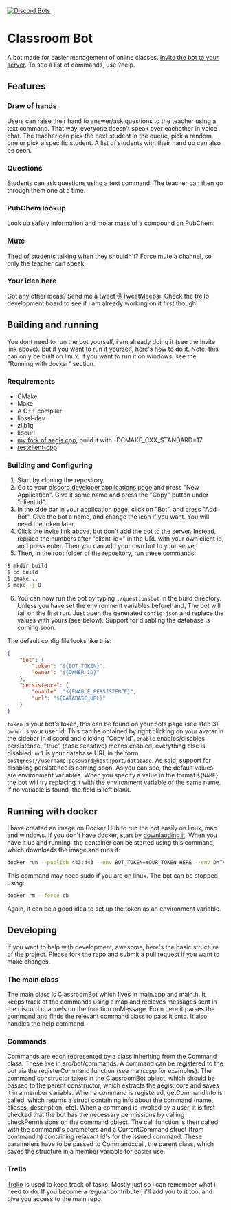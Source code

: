 [![Discord Bots](https://top.gg/api/widget/status/691945666896855072.svg)](https://top.gg/bot/691945666896855072)

# Classroom Bot

A bot made for easier management of online classes.
[Invite the bot to your server](https://discordapp.com/api/oauth2/authorize?client_id=691945666896855072&permissions=297888850&scope=bot).
To see a list of commands, use ?help.

## Features

### Draw of hands
Users can raise their hand to answer/ask questions to the teacher using a text command. That way, everyone doesn't speak over eachother in voice chat. The teacher can pick the next student in the queue, pick a random one or pick a specific student. A list of students with their hand up can also be seen.

### Questions
Students can ask questions using a text command. The teacher can then go through them one at a time.

### PubChem lookup
Look up safety information and molar mass of a compound on PubChem.

### Mute
Tired of students talking when they shouldn't? Force mute a channel, so only the teacher can speak.

### Your idea here
Got any other ideas? Send me a tweet [@TweetMeepsi](https://twitter.com/TweetMeepsi). Check the [trello](https://trello.com/b/owJzJaVt/classroom-bot) development board to see if i am already working on it first though!

## Building and running
You dont need to run the bot yourself, i am already doing it (see the invite link above). But if you want to run it yourself, here's how to do it. Note: this can only be built on linux. If you want to run it on windows, see the "Running with docker" section.

### Requirements
* CMake
* Make
* A C++ compiler
* libssl-dev
* zlib1g
* libcurl
* [my fork of aegis.cpp](https://github.com/GitMeep/aegis.cpp), build it with -DCMAKE_CXX_STANDARD=17
* [restclient-cpp](https://github.com/mrtazz/restclient-cpp)

### Building and Configuring

1. Start by cloning the repository.
2. Go to your [discord developer applications page](https://discordapp.com/developers/applications) and press "New Application". Give it some name and press the "Copy" button under "client id".
3. In the side bar in your application page, click on "Bot", and press "Add Bot". Give the bot a name, and change the icon if you want. You will need the token later.
4. Click the invite link above, but don't add the bot to the server. Instead, replace the numbers after "client_id=" in the URL with your own client id, and press enter. Then you can add your own bot to your server.
5. Then, in the root folder of the repository, run these commands:
```sh
$ mkdir build
$ cd build
$ cmake ..
$ make -j 8
```
6. You can now run the bot by typing `./questionsbot` in the build directory. Unless you have set the environment variables beforehand, The bot will fail on the first run. Just open the generated `config.json` and replace the values with yours (see below). Support for disabling the database is coming soon.

The default config file looks like this:
```json
{
    "bot": {
        "token": "${BOT_TOKEN}",
        "owner": "${OWNER_ID}"
    },
    "persistence": {
        "enable": "${ENABLE_PERSISTENCE}",
        "url": "${DATABASE_URL}"
    }
}
```
`token` is your bot's token, this can be found on your bots page (see step 3)
`owner` is your user id. This can be obtained by right clicking on your avatar in the sidebar in discord and clicking "Copy Id".
`enable` enables/disables persistence, "true" (case sensitive) means enabled, everything else is disabled.
`url` is your database URL in the form `postgres://username:password@host:port/database`. As said, support for disabling persistence is coming soon.
As you can see, the default values are environment variables. When you specify a value in the format `${NAME}` the bot will try replacing it with the environment variable of the same name. If no variable is found, the field is left blank.

## Running with docker
I have created an image on Docker Hub to run the bot easily on linux, mac and windows. If you don't have docker, start by [downlaoding it](https://www.docker.com/). When you have it up and running, the container can be started using this command, which downloads the image and runs it:
```sh
docker run --publish 443:443 --env BOT_TOKEN=YOUR_TOKEN_HERE --env DATABASE_URL=YOUR_POSTGRESQL_URL_HERE --env OWNER_ID=YOUR_DISCORD_ID_HERE --detach --name cb meepdocker/classroom-bot:latest
```
This command may need sudo if you are on linux. The bot can be stopped using:
```sh
docker rm --force cb
```
Again, it can be a good idea to set up the token as an environment variable.

## Developing
If you want to help with development, awesome, here's the basic structure of the project. Please fork the repo and submit a pull request if you want to make changes.

### The main class
The main class is ClassroomBot which lives in main.cpp and main.h. It keeps track of the commands using a map and recieves messages sent in the discord channels on the function onMessage. From here it parses the command and finds the relevant command class to pass it onto. It also handles the help command.

### Commands
Commands are each represented by a class inheriting from the Command class. These live in src/bot/commands. A command can be registered to the bot via the registerCommand function (see main.cpp for examples). The command constructor takes in the ClassroomBot object, which should be passed to the parent constructor, which extracts the aegis::core and saves it in a member variable. When a command is registered, getCommandInfo is called, which returns a struct containing info about the command (name, aliases, description, etc). When a command is invoked by a user, it is first checked that the bot has the necessary permissions by calling checkPermissions on the command object. The call function is then called with the command's parameters and a CurrentCommand struct (from command.h) containing relavant id's for the issued command. These parameters have to be passed to Command::call, the parent class, which saves the structure in a member variable for easier use.

### Trello
[Trello](https://trello.com/b/owJzJaVt/classroom-bot) is used to keep track of tasks. Mostly just so i can remember what i need to do. If you become a regular contributer, i'll add you to it too, and give you access to the main repo.
